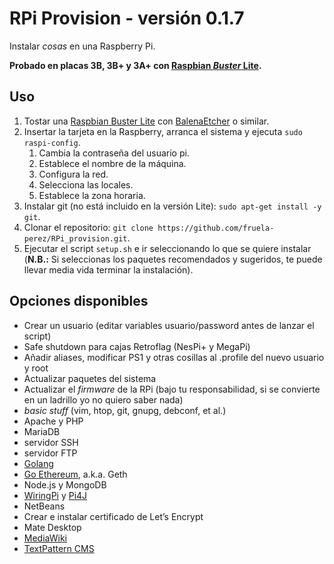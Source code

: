 # RPi Provision - versión 0.1.7

Instalar *cosas* en una Raspberry Pi. 

**Probado en placas 3B, 3B+ y 3A+ con [Raspbian *Buster* Lite](http://downloads.raspberrypi.org/raspbian/release_notes.txt).**

## Uso

1. Tostar una [Raspbian Buster Lite](https://downloads.raspberrypi.org/raspbian_full_latest.torrent) con [BalenaEtcher](https://www.balena.io/etcher/) o similar. 
2. Insertar la tarjeta en la Raspberry, arranca el sistema y ejecuta `sudo raspi-config`.
   1. Cambia la contraseña del usuario pi.
   2. Establece el nombre de la máquina.
   3. Configura la red.
   4. Selecciona las locales.
   5. Establece la zona horaria.
3. Instalar git (no está incluido en la versión Lite): `sudo apt-get install -y git`.
4. Clonar el repositorio: `git clone https://github.com/fruela-perez/RPi_provision.git`.
5. Ejecutar el script `setup.sh` e ir seleccionando lo que se quiere instalar (**N.B.:** Si seleccionas los paquetes recomendados y sugeridos, te puede llevar media vida terminar la instalación). 

## Opciones disponibles

+ Crear un usuario (editar variables usuario/password antes de lanzar el script)
+ Safe shutdown para cajas Retroflag (NesPi+ y MegaPi)
+ Añadir aliases, modificar PS1 y otras cosillas al .profile del nuevo usuario y root
+ Actualizar paquetes del sistema
+ Actualizar el *firmware* de la RPi (bajo tu responsabilidad, si se convierte en un ladrillo yo no quiero saber nada)
+ *basic stuff* (vim, htop, git, gnupg, debconf, et al.)
+ Apache y PHP
+ MariaDB
+ servidor SSH
+ servidor FTP
+ [Golang](https://golang.org/)
+ [Go Ethereum](https://geth.ethereum.org/), a.k.a.  Geth
+ Node.js y MongoDB
+ [WiringPi](http://wiringpi.com/) y [Pi4J](https://pi4j.com/1.2/index.html)
+ NetBeans
+ Crear e instalar certificado de Let’s Encrypt
+ Mate Desktop
+ [MediaWiki](https://www.mediawiki.org/wiki/MediaWiki)
+ [TextPattern CMS](https://textpattern.com/)

